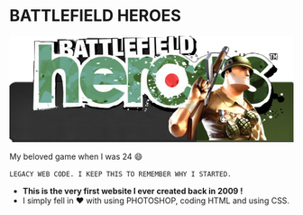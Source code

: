 # BATTLEFIELD HEROES

![bfh](bfh.png)

My beloved game when I was 24 :smile: 

	LEGACY WEB CODE. I KEEP THIS TO REMEMBER WHY I STARTED.

* **This is the very first website I ever created back in 2009 !** 
* I simply fell in :heart: with using PHOTOSHOP, coding HTML and using CSS.	